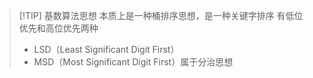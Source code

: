 >[!TIP] 基数算法思想
>本质上是一种桶排序思想，是一种关键字排序
>有低位优先和高位优先两种
> * LSD（Least Significant Digit First）
> * MSD（Most Significant Digit First）属于分治思想
